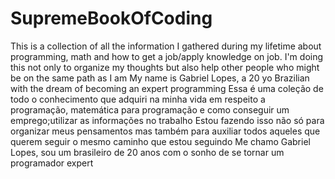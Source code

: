 # SupremeBookOfCoding
<ENGLISH>
  This is a collection of all the information I gathered during my lifetime about programming, math and how to get a job/apply knowledge on job.
  I'm doing this not only to organize my thoughts but also help other people who might be on the same path as I am
  My name is Gabriel Lopes, a 20 yo Brazilian with the dream of becoming an expert programming
</ENGLISH>

<PT BR>
  Essa é uma coleção de todo o conhecimento que adquiri na minha vida em respeito a programação, matemática para programação e como conseguir um emprego;utilizar as informações no trabalho
  Estou fazendo isso não só para organizar meus pensamentos mas também para auxiliar todos aqueles que querem seguir o mesmo caminho que estou seguindo
  Me chamo Gabriel Lopes, sou um brasileiro de 20 anos com o sonho de se tornar um programador expert
</PT BR>
